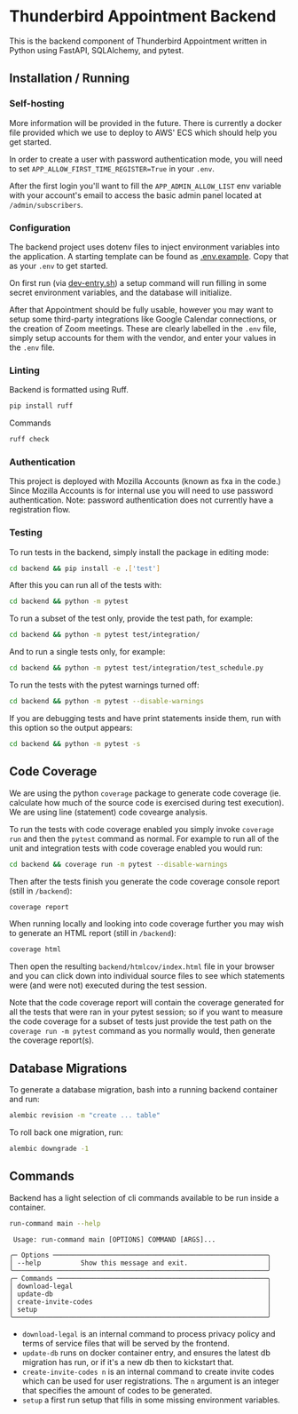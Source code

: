 # Thunderbird Appointment Backend

This is the backend component of Thunderbird Appointment written in Python using FastAPI, SQLAlchemy, and pytest.

## Installation / Running

### Self-hosting

More information will be provided in the future. There is currently a docker file provided which we use to deploy to AWS' ECS which should help you get started.

In order to create a user with password authentication mode, you will need to set `APP_ALLOW_FIRST_TIME_REGISTER=True` in your `.env`.

After the first login you'll want to fill the `APP_ADMIN_ALLOW_LIST` env variable with your account's email to access the basic admin panel located at `/admin/subscribers`.

### Configuration

The backend project uses dotenv files to inject environment variables into the application. A starting template can be found as [.env.example](.env.example). Copy that as your `.env` to get started.

On first run (via [dev-entry.sh](scripts/dev-entry.sh)) a setup command will run filling in some secret environment variables, and the database will initialize.

After that Appointment should be fully usable, however you may want to setup some third-party integrations like Google Calendar connections, or the creation of Zoom meetings. These are clearly labelled in the `.env` file, simply setup accounts for them with the vendor, and enter your values in the `.env` file.

### Linting

Backend is formatted using Ruff.

```bash
pip install ruff
```

Commands

```bash
ruff check
```

### Authentication

This project is deployed with Mozilla Accounts (known as fxa in the code.) Since Mozilla Accounts is for internal use you will need to use password authentication. Note: password authentication does not currently have a registration flow.

### Testing

To run tests in the backend, simply install the package in editing mode:

```bash
cd backend && pip install -e .['test']
```

After this you can run all of the tests with:

```bash
cd backend && python -m pytest
```

To run a subset of the test only, provide the test path, for example:

```bash
cd backend && python -m pytest test/integration/
```

And to run a single tests only, for example:

```bash
cd backend && python -m pytest test/integration/test_schedule.py
```

To run the tests with the pytest warnings turned off:

```bash
cd backend && python -m pytest --disable-warnings
```

If you are debugging tests and have print statements inside them, run with this option so the output appears:

```bash
cd backend && python -m pytest -s
```

## Code Coverage

We are using the python `coverage` package to generate code coverage (ie. calculate how much of the source code is exercised during test execution). We are using line (statement) code covearge analysis.

To run the tests with code coverage enabled you simply invoke `coverage run` and then the `pytest` command as normal. For example to run all of the unit and integration tests with code coverage enabled you would run:

```bash
cd backend && coverage run -m pytest --disable-warnings
```

Then after the tests finish you generate the code coverage console report (still in `/backend`):

```bash
coverage report
```

When running locally and looking into code coverage further you may wish to generate an HTML report (still in `/backend`):

```bash
coverage html
```
Then open the resulting `backend/htmlcov/index.html` file in your browser and you can click down into individual source files to see which statements were (and were not) executed during the test session.

Note that the code coverage report will contain the coverage generated for all the tests that were ran in your pytest session; so if you want to measure the code coverage for a subset of tests just provide the test path on the `coverage run -m pytest` command as you normally would, then generate the coverage report(s).


## Database Migrations

To generate a database migration, bash into a running backend container and run:

```bash
alembic revision -m "create ... table"
```

To roll back one migration, run:

```bash
alembic downgrade -1
```

## Commands

Backend has a light selection of cli commands available to be run inside a container.

```bash
run-command main --help
```

```plain
 Usage: run-command main [OPTIONS] COMMAND [ARGS]...

╭─ Options ──────────────────────────────────────────────────────╮
│ --help          Show this message and exit.                    │
╰────────────────────────────────────────────────────────────────╯
╭─ Commands ─────────────────────────────────────────────────────╮
│ download-legal                                                 │
│ update-db                                                      │
│ create-invite-codes                                            │
│ setup                                                          │
╰────────────────────────────────────────────────────────────────╯
```

* `download-legal` is an internal command to process privacy policy and terms of service files that will be served by the frontend.
* `update-db` runs on docker container entry, and ensures the latest db migration has run, or if it's a new db then to kickstart that.
* `create-invite-codes n` is an internal command to create invite codes which can be used for user registrations. The `n` argument is an integer that specifies the amount of codes to be generated.
* `setup` a first run setup that fills in some missing environment variables.
